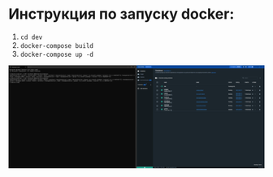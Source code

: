 # Инструкция по запуску docker:

1. `cd dev`
2. `docker-compose build`
3. `docker-compose up -d`

![Работа контейнеров в docker](resources/docker-works.png)